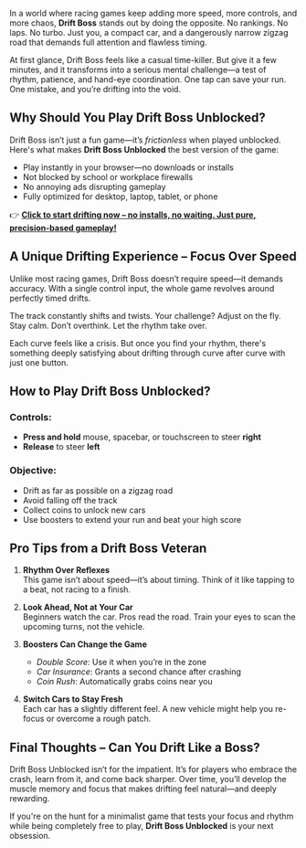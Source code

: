 In a world where racing games keep adding more speed, more controls, and more chaos, **Drift Boss** stands out by doing the opposite. No rankings. No laps. No turbo. Just you, a compact car, and a dangerously narrow zigzag road that demands full attention and flawless timing.

At first glance, Drift Boss feels like a casual time-killer. But give it a few minutes, and it transforms into a serious mental challenge—a test of rhythm, patience, and hand-eye coordination. One tap can save your run. One mistake, and you’re drifting into the void.

## Why Should You Play Drift Boss Unblocked?

Drift Boss isn’t just a fun game—it’s *frictionless* when played unblocked. Here's what makes **Drift Boss Unblocked** the best version of the game:

- Play instantly in your browser—no downloads or installs
- Not blocked by school or workplace firewalls
- No annoying ads disrupting gameplay
- Fully optimized for desktop, laptop, tablet, or phone

👉 **[Click to start drifting now – no installs, no waiting. Just pure, precision-based gameplay!](https://1kb.link/4E8A9c)**

## A Unique Drifting Experience – Focus Over Speed

Unlike most racing games, Drift Boss doesn’t require speed—it demands accuracy. With a single control input, the whole game revolves around perfectly timed drifts.

The track constantly shifts and twists. Your challenge? Adjust on the fly. Stay calm. Don’t overthink. Let the rhythm take over.

Each curve feels like a crisis. But once you find your rhythm, there's something deeply satisfying about drifting through curve after curve with just one button.

## How to Play Drift Boss Unblocked?

### Controls:

- **Press and hold** mouse, spacebar, or touchscreen to steer **right**
- **Release** to steer **left**

### Objective:

- Drift as far as possible on a zigzag road
- Avoid falling off the track
- Collect coins to unlock new cars
- Use boosters to extend your run and beat your high score

## Pro Tips from a Drift Boss Veteran

1. **Rhythm Over Reflexes**  
   This game isn’t about speed—it’s about timing. Think of it like tapping to a beat, not racing to a finish.

2. **Look Ahead, Not at Your Car**  
   Beginners watch the car. Pros read the road. Train your eyes to scan the upcoming turns, not the vehicle.

3. **Boosters Can Change the Game**  
   - *Double Score*: Use it when you’re in the zone  
   - *Car Insurance*: Grants a second chance after crashing  
   - *Coin Rush*: Automatically grabs coins near you  

4. **Switch Cars to Stay Fresh**  
   Each car has a slightly different feel. A new vehicle might help you re-focus or overcome a rough patch.

## Final Thoughts – Can You Drift Like a Boss?

Drift Boss Unblocked isn’t for the impatient. It’s for players who embrace the crash, learn from it, and come back sharper. Over time, you’ll develop the muscle memory and focus that makes drifting feel natural—and deeply rewarding.

If you're on the hunt for a minimalist game that tests your focus and rhythm while being completely free to play, **Drift Boss Unblocked** is your next obsession.
